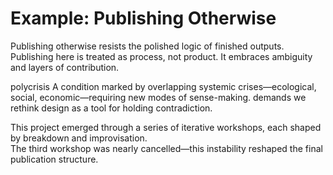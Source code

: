 # Example: Publishing Otherwise

Publishing otherwise resists the polished logic of finished outputs. <span class="marginnote">Publishing here is treated as process, not product.</span> It embraces ambiguity and layers of contribution.

<span class="annotation">polycrisis
  <span class="note">A condition marked by overlapping systemic crises—ecological, social, economic—requiring new modes of sense-making.</span>
</span> demands we rethink design as a tool for holding contradiction.

<div class="layered-section">
  <div class="primary">
    This project emerged through a series of iterative workshops, each shaped by breakdown and improvisation.
  </div>
  <div class="annotation">
    The third workshop was nearly cancelled—this instability reshaped the final publication structure.
  </div>
</div>